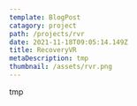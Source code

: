 ```yaml
---
template: BlogPost
catagory: project
path: /projects/rvr
date: 2021-11-18T09:05:14.149Z
title: RecoveryVR
metaDescription: tmp
thumbnail: /assets/rvr.png
---
```

tmp